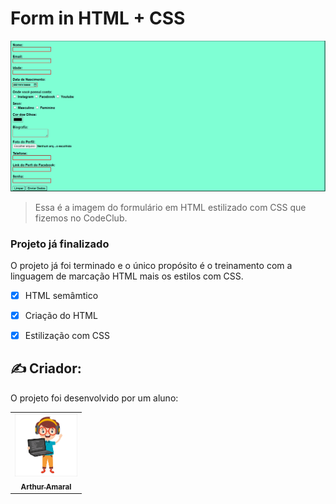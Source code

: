# Form in HTML + CSS

<img src="./assets/form-in-html.png" alt="form-in-html">

> Essa é a imagem do formulário em HTML estilizado com CSS que fizemos no CodeClub.

### Projeto já finalizado

O projeto já foi terminado e o único propósito é o treinamento com a linguagem de marcação HTML mais os estilos com CSS.

- [x] HTML semâmtico
- [x] Criação do HTML
- [x] Estilização com CSS



## ✍️ Criador:

O projeto foi desenvolvido por um aluno:

<table>
  <tr>
    <td align="center">
      <a href="#">
        <img src="./assets/desenho-de-programador.PNG" width="100px;" alt="Foto-ilustrativa-Arthur_Amaral"/><br>
        <sub>
          <b>Arthur Amaral</b>
        </sub>
      </a>
    </td>
    